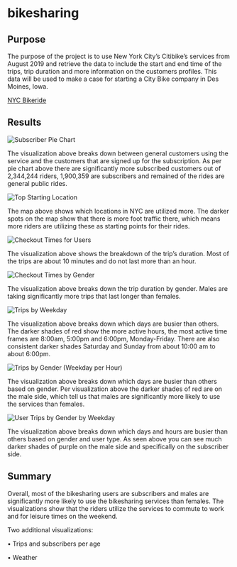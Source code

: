 # bikesharing
## Purpose

The purpose of the project is to use New York City’s Citibike’s services from August 2019 and retrieve the data to include the start and end time of the trips, trip duration and more information on the customers profiles. This data will be used to make a case for starting a City Bike company in Des Moines, Iowa.

[NYC Bikeride](https://public.tableau.com/app/profile/duska.zagorac/viz/NYCBikeride/NYCBikesharing)

## Results
![Subscriber Pie Chart](https://user-images.githubusercontent.com/118132063/224523041-ece1144b-73f9-4f22-a5aa-f71c0b77097a.png)


The visualization above breaks down between general customers using the service and the customers that are signed up for the subscription. As per pie chart above there are significantly more subscribed customers out of 2,344,244 riders, 1,900,359 are subscribers and remained of the rides are general public rides.  



![Top Starting Location](https://user-images.githubusercontent.com/118132063/224523366-eed6f17e-3bb6-466b-bdc5-60f3691263db.png)
 
 
The map above shows which locations in NYC are utilized more. The darker spots on the map show that there is more foot traffic there, which means more riders are utilizing these as starting points for their rides.   


![Checkout Times for Users](https://user-images.githubusercontent.com/118132063/224523532-f4696aa7-dc9d-40dd-b434-eb5f9bb3606f.png)


The visualization above shows the breakdown of the trip’s duration. Most of the trips are about 10 minutes and do not last more than an hour. 



![Checkout Times by Gender](https://user-images.githubusercontent.com/118132063/224523605-1da675a1-f31a-477c-a6d9-112396c79f83.png)


The visualization above breaks down the trip duration by gender. Males are taking significantly more trips that last longer than females.



![Trips by Weekday](https://user-images.githubusercontent.com/118132063/224523765-6e3d3e50-948f-4b0b-a34b-01aab86fd059.png)


The visualization above breaks down which days are busier than others. The darker shades of red show the more active hours, the most active time frames are 8:00am, 5:00pm and 6:00pm, Monday-Friday. There are also consistent darker shades Saturday and Sunday from about 10:00 am to about 6:00pm.


![Trips by Gender (Weekday per Hour)](https://user-images.githubusercontent.com/118132063/224524053-4cbcf7d6-c5b6-41b3-b654-4025df5c4e63.png)


The visualization above breaks down which days are busier than others based on gender. Per visualization above the darker shades of red are on the male side, which tell us that males are significantly more likely to use the services than females. 


![User Trips by Gender by Weekday](https://user-images.githubusercontent.com/118132063/224524263-5a999333-4e76-4c55-8317-2c8e4290e04a.png)


The visualization above breaks down which days and hours are busier than others based on gender and user type.  As seen above you can see much darker shades of purple on the male side and specifically on the subscriber side. 


## Summary


Overall, most of the bikesharing users are subscribers and males are significantly more likely to use the bikesharing services than females. The visualizations show that the riders utilize the services to commute to work and for leisure times on the weekend. 

Two additional visualizations:

•	Trips and subscribers per age

•	Weather 



